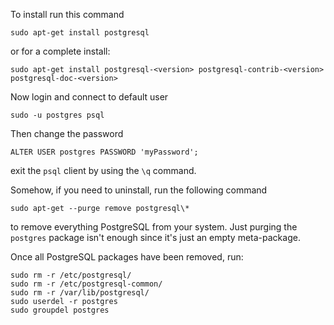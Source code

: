To install run this command

    sudo apt-get install postgresql

or for a complete install:

    sudo apt-get install postgresql-<version> postgresql-contrib-<version> postgresql-doc-<version>

Now login and connect to default user
```
sudo -u postgres psql
```
Then change the password
```
ALTER USER postgres PASSWORD 'myPassword';
```
exit the `psql` client by using the `\q` command.

Somehow, if you need to uninstall, run the following command

    sudo apt-get --purge remove postgresql\*

to remove everything PostgreSQL from your system. Just purging the  `postgres`  package isn't enough since it's just an empty meta-package.

Once all PostgreSQL packages have been removed, run:

    sudo rm -r /etc/postgresql/
    sudo rm -r /etc/postgresql-common/
    sudo rm -r /var/lib/postgresql/
    sudo userdel -r postgres
    sudo groupdel postgres

